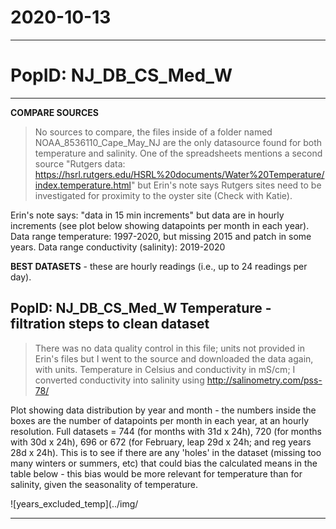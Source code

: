 # 2020-10-13

---

# PopID: NJ_DB_CS_Med_W
---

**COMPARE SOURCES**

> No sources to compare, the files inside of a folder named NOAA_8536110_Cape_May_NJ are the only datasource found for both temperature and salinity. One of the spreadsheets mentions a second source "Rutgers data: https://hsrl.rutgers.edu/HSRL%20documents/Water%20Temperature/index.temperature.html" but Erin's note says Rutgers sites need to be investigated for proximity to the oyster site (Check with Katie).

Erin's note says: "data in 15 min increments" but data are in hourly increments (see plot below showing datapoints per month in each year).
Data range temperature: 1997-2020, but missing 2015 and patch in some years.
Data range conductivity (salinity): 2019-2020


**BEST DATASETS** - these are hourly readings (i.e., up to 24 readings per day).

## PopID: NJ_DB_CS_Med_W Temperature - filtration steps to clean dataset

> There was no data quality control in this file; units not provided in Erin's files but I went to the source and downloaded the data again, with units.
> Temperature in Celsius and conductivity in mS/cm; I converted conductivity into salinity using http://salinometry.com/pss-78/

Plot showing data distribution by year and month - the numbers inside the boxes are the number of datapoints per month in each year, at an hourly resolution. Full datasets = 744 (for months with 31d x 24h), 720 (for months with 30d x 24h), 696 or 672 (for February, leap 29d x 24h; and reg years 28d x 24h). This is to see if there are any 'holes' in the dataset (missing too many winters or summers, etc) that could bias the calculated means in the table below - this bias would be more relevant for temperature than for salinity, given the seasonality of temperature. 

![years_excluded_temp](../img/

---

